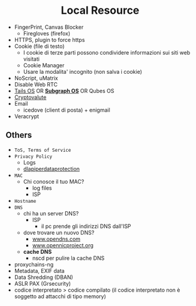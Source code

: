 <h1 align="center">Local Resource</h1>

- FingerPrint, Canvas Blocker
    - Firegloves (firefox)
- HTTPS, plugin to force https
- Cookie (file di testo)
    - I cookie di terze parti possono condividere informazioni sui siti web visitati
    - Cookie Manager
    - Usare la modalita' incognito (non salva i cookie)
- NoScript, uMatrix
- Disable Web RTC
- [Tails OS](https://tails.boum.org/) OR [**Subgraph OS**](https://subgraph.com/) OR Qubes OS
- [Cryptovalute](https://github.com/Jakkins/AnonProj/blob/master/Cryptovalute.md)
- Email
    - icedove (client di posta) + enigmail
- Veracrypt

## Others

- ```ToS, Terms of Service```
- ```Privacy Policy```
  - Logs
  - [dlapiperdataprotection](https://www.dlapiperdataprotection.com/)
- ```MAC```
  - Chi conosce il tuo MAC?
    - log files
    - ISP
- ```Hostname```
- ```DNS```
  - chi ha un server DNS?
    - ISP
      - il pc prende gli indirizzi DNS dall'ISP
  - dove trovare un nuovo DNS?
    - www.opendns.com
    - www.opennicproject.org
  - **cache DNS**
    - nscd per pulire la cache DNS
- proxychains-ng
- Metadata, EXIF data
- Data Shredding (DBAN)
- ASLR PAX (Grsecurity)
- codice interpretato > codice compilato (il codice interpretato non è soggetto ad attacchi di tipo memory)
